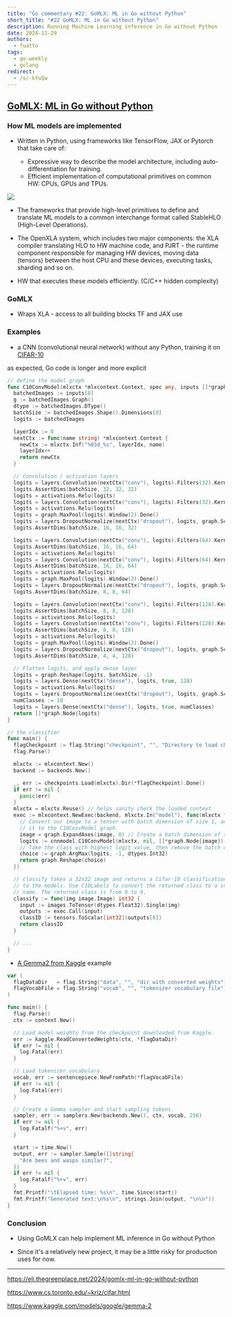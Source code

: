```yaml
---
title: "Go commentary #22: GoMLX: ML in Go without Python"
short_title: "#22 GoMLX: ML in Go without Python"
description: Running Machine Learning inference in Go without Python
date: 2024-11-29
authors:
  - fuatto
tags:
  - go-weekly
  - golang
redirect:
  - /s/-kYuQw
---
```


## [GoMLX: ML in Go without Python](https://eli.thegreenplace.net/2024/gomlx-ml-in-go-without-python)

### How ML models are implemented

- Written in Python, using frameworks like TensorFlow, JAX or Pytorch that take care of:

  - Expressive way to describe the model architecture, including auto-differentiation for training.
  - Efficient implementation of computational primitives on common HW: CPUs, GPUs and TPUs.

![](assets/openxla-diagram-with-gopher.png)

- The frameworks that provide high-level primitives to define and translate ML models to a common interchange format called StableHLO (High-Level Operations).

- The OpenXLA system, which includes two major components: the XLA compiler translating HLO to HW machine code, and PJRT - the runtime component responsible for managing HW devices, moving data (tensors) between the host CPU and these devices, executing tasks, sharding and so on.

- HW that executes these models efficiently. (C/C++ hidden complexity)

### GoMLX

- Wraps XLA - access to all building blocks TF and JAX use

### Examples

- a CNN (convolutional neural network) without any Python, training it on [CIFAR-10](https://www.cs.toronto.edu/~kriz/cifar.html)

as expected, Go code is longer and more explicit

```go
// define the model graph
func C10ConvModel(mlxctx *mlxcontext.Context, spec any, inputs []*graph.Node) []*graph.Node {
  batchedImages := inputs[0]
  g := batchedImages.Graph()
  dtype := batchedImages.DType()
  batchSize := batchedImages.Shape().Dimensions[0]
  logits := batchedImages

  layerIdx := 0
  nextCtx := func(name string) *mlxcontext.Context {
    newCtx := mlxctx.Inf("%03d_%s", layerIdx, name)
    layerIdx++
    return newCtx
  }

  // Convolution / activation layers
  logits = layers.Convolution(nextCtx("conv"), logits).Filters(32).KernelSize(3).PadSame().Done()
  logits.AssertDims(batchSize, 32, 32, 32)
  logits = activations.Relu(logits)
  logits = layers.Convolution(nextCtx("conv"), logits).Filters(32).KernelSize(3).PadSame().Done()
  logits = activations.Relu(logits)
  logits = graph.MaxPool(logits).Window(2).Done()
  logits = layers.DropoutNormalize(nextCtx("dropout"), logits, graph.Scalar(g, dtype, 0.3), true)
  logits.AssertDims(batchSize, 16, 16, 32)

  logits = layers.Convolution(nextCtx("conv"), logits).Filters(64).KernelSize(3).PadSame().Done()
  logits.AssertDims(batchSize, 16, 16, 64)
  logits = activations.Relu(logits)
  logits = layers.Convolution(nextCtx("conv"), logits).Filters(64).KernelSize(3).PadSame().Done()
  logits.AssertDims(batchSize, 16, 16, 64)
  logits = activations.Relu(logits)
  logits = graph.MaxPool(logits).Window(2).Done()
  logits = layers.DropoutNormalize(nextCtx("dropout"), logits, graph.Scalar(g, dtype, 0.5), true)
  logits.AssertDims(batchSize, 8, 8, 64)

  logits = layers.Convolution(nextCtx("conv"), logits).Filters(128).KernelSize(3).PadSame().Done()
  logits.AssertDims(batchSize, 8, 8, 128)
  logits = activations.Relu(logits)
  logits = layers.Convolution(nextCtx("conv"), logits).Filters(128).KernelSize(3).PadSame().Done()
  logits.AssertDims(batchSize, 8, 8, 128)
  logits = activations.Relu(logits)
  logits = graph.MaxPool(logits).Window(2).Done()
  logits = layers.DropoutNormalize(nextCtx("dropout"), logits, graph.Scalar(g, dtype, 0.5), true)
  logits.AssertDims(batchSize, 4, 4, 128)

  // Flatten logits, and apply dense layer
  logits = graph.Reshape(logits, batchSize, -1)
  logits = layers.Dense(nextCtx("dense"), logits, true, 128)
  logits = activations.Relu(logits)
  logits = layers.DropoutNormalize(nextCtx("dropout"), logits, graph.Scalar(g, dtype, 0.5), true)
  numClasses := 10
  logits = layers.Dense(nextCtx("dense"), logits, true, numClasses)
  return []*graph.Node{logits}
}
```

```go
// the classifier
func main() {
  flagCheckpoint := flag.String("checkpoint", "", "Directory to load checkpoint from")
  flag.Parse()

  mlxctx := mlxcontext.New()
  backend := backends.New()

  _, err := checkpoints.Load(mlxctx).Dir(*flagCheckpoint).Done()
  if err != nil {
    panic(err)
  }
  mlxctx = mlxctx.Reuse() // helps sanity check the loaded context
  exec := mlxcontext.NewExec(backend, mlxctx.In("model"), func(mlxctx *mlxcontext.Context, image *graph.Node) *graph.Node {
    // Convert our image to a tensor with batch dimension of size 1, and pass
    // it to the C10ConvModel graph.
    image = graph.ExpandAxes(image, 0) // Create a batch dimension of size 1.
    logits := cnnmodel.C10ConvModel(mlxctx, nil, []*graph.Node{image})[0]
    // Take the class with highest logit value, then remove the batch dimension.
    choice := graph.ArgMax(logits, -1, dtypes.Int32)
    return graph.Reshape(choice)
  })

  // classify takes a 32x32 image and returns a Cifar-10 classification according
  // to the models. Use C10Labels to convert the returned class to a string
  // name. The returned class is from 0 to 9.
  classify := func(img image.Image) int32 {
    input := images.ToTensor(dtypes.Float32).Single(img)
    outputs := exec.Call(input)
    classID := tensors.ToScalar[int32](outputs[0])
    return classID
  }

  // ...
}
```

- [A Gemma2 from Kaggle](https://www.kaggle.com/models/google/gemma-2) example

```go
var (
  flagDataDir   = flag.String("data", "", "dir with converted weights")
  flagVocabFile = flag.String("vocab", "", "tokenizer vocabulary file")
)

func main() {
  flag.Parse()
  ctx := context.New()

  // Load model weights from the checkpoint downloaded from Kaggle.
  err := kaggle.ReadConvertedWeights(ctx, *flagDataDir)
  if err != nil {
    log.Fatal(err)
  }

  // Load tokenizer vocabulary.
  vocab, err := sentencepiece.NewFromPath(*flagVocabFile)
  if err != nil {
    log.Fatal(err)
  }

  // Create a Gemma sampler and start sampling tokens.
  sampler, err := samplers.New(backends.New(), ctx, vocab, 256)
  if err != nil {
    log.Fatalf("%+v", err)
  }

  start := time.Now()
  output, err := sampler.Sample([]string{
    "Are bees and wasps similar?",
  })
  if err != nil {
    log.Fatalf("%+v", err)
  }
  fmt.Printf("\tElapsed time: %s\n", time.Since(start))
  fmt.Printf("Generated text:\n%s\n", strings.Join(output, "\n\n"))
}
```

### Conclusion

- Using GoMLX can help implement ML inference in Go without Python

- Since it's a relatively new project, it may be a little risky for production uses for now.

---

https://eli.thegreenplace.net/2024/gomlx-ml-in-go-without-python

https://www.cs.toronto.edu/~kriz/cifar.html

https://www.kaggle.com/models/google/gemma-2
